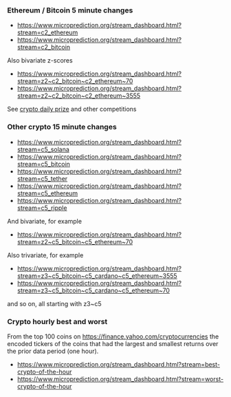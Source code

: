 

### Ethereum / Bitcoin 5 minute changes

* https://www.microprediction.org/stream_dashboard.html?stream=c2_ethereum
* https://www.microprediction.org/stream_dashboard.html?stream=c2_bitcoin

Also bivariate z-scores 

* https://www.microprediction.org/stream_dashboard.html?stream=z2~c2_bitcoin~c2_ethereum~70
* https://www.microprediction.org/stream_dashboard.html?stream=z2~c2_bitcoin~c2_ethereum~3555

See [crypto daily prize](https://www.microprediction.com/competitions/daily) and other competitions

### Other crypto 15 minute changes

* https://www.microprediction.org/stream_dashboard.html?stream=c5_solana
* https://www.microprediction.org/stream_dashboard.html?stream=c5_bitcoin
* https://www.microprediction.org/stream_dashboard.html?stream=c5_tether
* https://www.microprediction.org/stream_dashboard.html?stream=c5_ethereum
* https://www.microprediction.org/stream_dashboard.html?stream=c5_ripple

And bivariate, for example

* https://www.microprediction.org/stream_dashboard.html?stream=z2~c5_bitcoin~c5_ethereum~70

Also trivariate, for example

* https://www.microprediction.org/stream_dashboard.html?stream=z3~c5_bitcoin~c5_cardano~c5_ethereum~3555
* https://www.microprediction.org/stream_dashboard.html?stream=z3~c5_bitcoin~c5_cardano~c5_ethereum~70

and so on, all starting with z3~c5 

### Crypto hourly best and worst

From the top 100 coins on https://finance.yahoo.com/cryptocurrencies the encoded tickers of the coins that had the
largest and smallest returns over the prior data period (one hour).

* https://www.microprediction.org/stream_dashboard.html?stream=best-crypto-of-the-hour
* https://www.microprediction.org/stream_dashboard.html?stream=worst-crypto-of-the-hour

